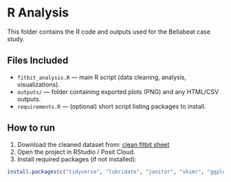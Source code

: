 # R Analysis

This folder contains the R code and outputs used for the Bellabeat case study.

## Files Included
- `fitbit_analysis.R` — main R script (data cleaning, analysis, visualizations).
- `outputs/` — folder containing exported plots (PNG) and any HTML/CSV outputs.
- `requirements.R` — (optional) short script listing packages to install.

## How to run
1. Download the cleaned dataset from: [clean fitbit sheet](https://github.com/aderonke-analytics/Bellabeat-Case-STudy/blob/3cbc689779ecca674efee677f1884399767bf25d/data/clean_master_sheet%20-%20master.csv)
2. Open the project in RStudio / Posit Cloud.
3. Install required packages (if not installed):
```r
install.packages(c("tidyverse", "lubridate", "janitor", "skimr", "ggplot2"))

